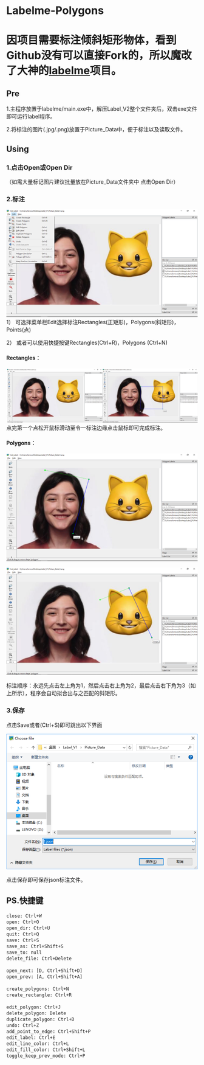 # Labelme-Polygons
 
# 因项目需要标注倾斜矩形物体，看到Github没有可以直接Fork的，所以魔改了大神的[labelme](https://github.com/wkentaro/labelme)项目。

## Pre
1.主程序放置于labelme/main.exe中，解压Label_V2整个文件夹后，双击exe文件即可运行label程序。 

2.将标注的图片(.jpg/.png)放置于Picture_Data中，便于标注以及读取文件。 

## Using
### 1.点击Open或Open Dir
（如需大量标记图片建议批量放在Picture_Data文件夹中 点击Open Dir）

### 2.标注
![image](https://github.com/For-LD/Labelme-Polygons/blob/main/source/1.png)
1）	可选择菜单栏Edit选择标注Rectangles(正矩形)，Polygons(斜矩形)，Points(点)

2）	或者可以使用快捷按键Rectangles(Ctrl+R)，Polygons (Ctrl+N)

#### Rectangles：
![image](https://github.com/For-LD/Labelme-Polygons/blob/main/source/2.png)
点完第一个点松开鼠标滑动至令一标注边缘点击鼠标即可完成标注。

#### Polygons：
![image](https://github.com/For-LD/Labelme-Polygons/blob/main/source/3.png)

![image](https://github.com/For-LD/Labelme-Polygons/blob/main/source/4.png)

标注顺序：永远先点击左上角为1，然后点击右上角为2，最后点击右下角为3（如上所示），程序会自动拟合出与之匹配的斜矩形。

### 3.保存
点击Save或者(Ctrl+S)即可跳出以下界面

![image](https://github.com/For-LD/Labelme-Polygons/blob/main/source/5.png)

点击保存即可保存json标注文件。

## PS.快捷键
```
close: Ctrl+W
open: Ctrl+O
open_dir: Ctrl+U
quit: Ctrl+Q
save: Ctrl+S
save_as: Ctrl+Shift+S
save_to: null
delete_file: Ctrl+Delete

open_next: [D, Ctrl+Shift+D]
open_prev: [A, Ctrl+Shift+A]

create_polygons: Ctrl+N
create_rectangle: Ctrl+R

edit_polygon: Ctrl+J
delete_polygon: Delete
duplicate_polygon: Ctrl+D
undo: Ctrl+Z
add_point_to_edge: Ctrl+Shift+P
edit_label: Ctrl+E
edit_line_color: Ctrl+L
edit_fill_color: Ctrl+Shift+L
toggle_keep_prev_mode: Ctrl+P

```
